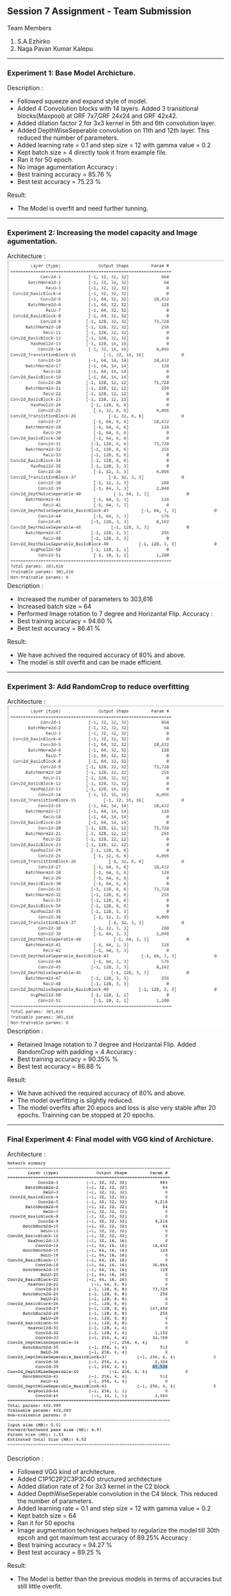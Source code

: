 ## Session 7 Assignment - Team Submission
Team Members
1. S.A.Ezhirko
2. Naga Pavan Kumar Kalepu
**********************************************************************************************************************
### Experiment 1: Base Model Archicture.
Description : <br />
* Followed squeeze and expand style of model.
* Added 4 Convolution blocks with 14 layers. Added 3 transitional blocks(Maxpool) at GRF 7x7,GRF 24x24 and GRF 42x42.
* Added dilation factor 2 for 3x3 kernel in 5th and 6th convolution layer.
* Added DepthWiseSeperable convolution on 11th and 12th layer. This reduced the number of parameters.
* Added learning rate = 0.1 and step size = 12 with gamma value = 0.2
* Kept batch size = 4 directly took it from example file.
* Ran it for 50 epoch.
* No image agumentation
Accuracy : <br />
* Best training accuracy = 85.76 %
* Best test accuracy = 75.23 %

Result: <br />
* The Model is overfit and need further tunning.
**********************************************************************************************************************
### Experiment 2: Increasing the model capacity and Image agumentation.
Architecture : <br />
![](Images/Version2_Onwards.png)   
Description : <br />
* Increased the number of parameters to 303,616 
* Increased batch size = 64
* Performed Image rotation to 7 degree and Horizantal Flip.
Accuracy : <br />
* Best training accuracy = 94.60 %
* Best test accuracy = 86.41 %

Result: <br />
* We have achived the required accuracy of 80% and above.
* The model is still overfit and can be made efficient.
**********************************************************************************************************************
### Experiment 3: Add RandomCrop to reduce overfitting
Architecture : <br />
![](Images/Version2_Onwards.png)   
Description : <br />
* Retained Image rotation to 7 degree and Horizantal Flip. Added RandomCrop with padding = 4
Accuracy : <br />
* Best training accuracy = 90.35% %
* Best test accuracy = 86.88 %

Result: <br />
* We have achived the required accuracy of 80% and above.
* The model overfitting is slightly reduced.
* The model overfits after 20 epocs and loss is also very stable after 20 epochs. Trainning can be stopped at 20 epochs.
**********************************************************************************************************************
### Final Experiment 4: Final model with VGG kind of Archicture.
Architecture : <br />
![](Images/session7_vgg.png)

Description : <br />
* Followed VGG kind of architecture.
* Added C1P1C2P2C3P3C4O structured architecture
* Added dilation rate of 2 for 3x3 kernel in the C2 block
* Added DepthWiseSeperable convolution in the C4 block. This reduced the number of parameters.
* Added learning rate = 0.1 and step size = 12 with gamma value = 0.2
* Kept batch size = 64
* Ran it for 50 epochs
* Image augmentation techniques helped to regularize the model till 30th epcoh and got maximum test accuracy of 89.25%
Accuracy : <br />
* Best training accuracy = 94.27 %
* Best test accuracy = 89.25 %

Result: <br />
* The Model is better than the previous models in terms of accuracies but still little overfit.
